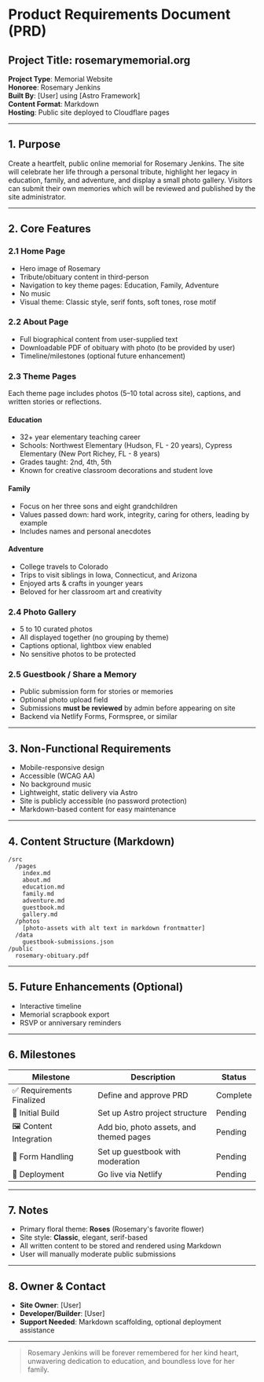 # Product Requirements Document (PRD)

## Project Title: rosemarymemorial.org
**Project Type**: Memorial Website  
**Honoree**: Rosemary Jenkins  
**Built By**: [User] using [Astro Framework]  
**Content Format**: Markdown  
**Hosting**: Public site deployed to Cloudflare pages

---

## 1. Purpose
Create a heartfelt, public online memorial for Rosemary Jenkins. The site will celebrate her life through a personal tribute, highlight her legacy in education, family, and adventure, and display a small photo gallery. Visitors can submit their own memories which will be reviewed and published by the site administrator.

---

## 2. Core Features

### 2.1 Home Page
- Hero image of Rosemary
- Tribute/obituary content in third-person
- Navigation to key theme pages: Education, Family, Adventure
- No music
- Visual theme: Classic style, serif fonts, soft tones, rose motif

### 2.2 About Page
- Full biographical content from user-supplied text
- Downloadable PDF of obituary with photo (to be provided by user)
- Timeline/milestones (optional future enhancement)

### 2.3 Theme Pages
Each theme page includes photos (5–10 total across site), captions, and written stories or reflections.

#### Education
- 32+ year elementary teaching career
- Schools: Northwest Elementary (Hudson, FL - 20 years), Cypress Elementary (New Port Richey, FL - 8 years)
- Grades taught: 2nd, 4th, 5th
- Known for creative classroom decorations and student love

#### Family
- Focus on her three sons and eight grandchildren
- Values passed down: hard work, integrity, caring for others, leading by example
- Includes names and personal anecdotes

#### Adventure
- College travels to Colorado
- Trips to visit siblings in Iowa, Connecticut, and Arizona
- Enjoyed arts & crafts in younger years
- Beloved for her classroom art and creativity

### 2.4 Photo Gallery
- 5 to 10 curated photos
- All displayed together (no grouping by theme)
- Captions optional, lightbox view enabled
- No sensitive photos to be protected

### 2.5 Guestbook / Share a Memory
- Public submission form for stories or memories
- Optional photo upload field
- Submissions **must be reviewed** by admin before appearing on site
- Backend via Netlify Forms, Formspree, or similar

---

## 3. Non-Functional Requirements
- Mobile-responsive design
- Accessible (WCAG AA)
- No background music
- Lightweight, static delivery via Astro
- Site is publicly accessible (no password protection)
- Markdown-based content for easy maintenance

---

## 4. Content Structure (Markdown)
```
/src
  /pages
    index.md
    about.md
    education.md
    family.md
    adventure.md
    guestbook.md
    gallery.md
  /photos
    [photo-assets with alt text in markdown frontmatter]
  /data
    guestbook-submissions.json
/public
  rosemary-obituary.pdf
```

---

## 5. Future Enhancements (Optional)
- Interactive timeline
- Memorial scrapbook export
- RSVP or anniversary reminders

---

## 6. Milestones
| Milestone | Description | Status |
|----------|-------------|--------|
| ✅ Requirements Finalized | Define and approve PRD | Complete |
| 🔧 Initial Build | Set up Astro project structure | Pending |
| 🖼️ Content Integration | Add bio, photo assets, and themed pages | Pending |
| 🔐 Form Handling | Set up guestbook with moderation | Pending |
| 🚀 Deployment | Go live via Netlify | Pending |

---

## 7. Notes
- Primary floral theme: **Roses** (Rosemary's favorite flower)
- Site style: **Classic**, elegant, serif-based
- All written content to be stored and rendered using Markdown
- User will manually moderate public submissions

---

## 8. Owner & Contact
- **Site Owner**: [User]
- **Developer/Builder**: [User]
- **Support Needed**: Markdown scaffolding, optional deployment assistance

---

> Rosemary Jenkins will be forever remembered for her kind heart, unwavering dedication to education, and boundless love for her family.
